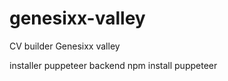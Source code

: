 # genesixx-valley
CV builder
Genesixx valley




installer puppeteer
backend 
  npm install puppeteer
